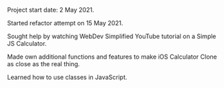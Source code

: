 Project start date: 2 May 2021.

Started refactor attempt on 15 May 2021.

Sought help by watching WebDev Simplified YouTube tutorial on a Simple JS Calculator.

Made own additional functions and features to make iOS Calculator Clone as close as the real thing.

Learned how to use classes in JavaScript.